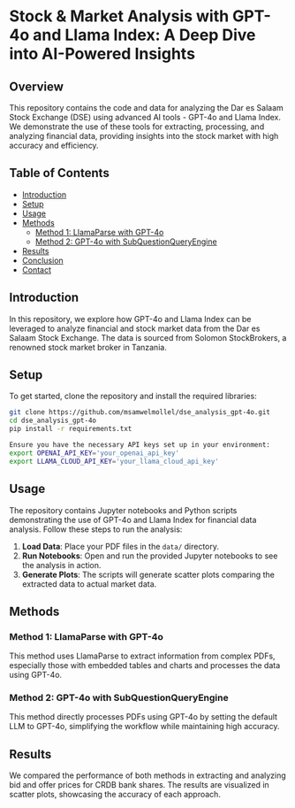 # Stock & Market Analysis with GPT-4o and Llama Index: A Deep Dive into AI-Powered Insights

## Overview

This repository contains the code and data for analyzing the Dar es Salaam Stock Exchange (DSE) using advanced AI tools - GPT-4o and Llama Index. We demonstrate the use of these tools for extracting, processing, and analyzing financial data, providing insights into the stock market with high accuracy and efficiency.

## Table of Contents
- [Introduction](#introduction)
- [Setup](#setup)
- [Usage](#usage)
- [Methods](#methods)
  - [Method 1: LlamaParse with GPT-4o](#method-1-llamaparse-with-gpt-4o)
  - [Method 2: GPT-4o with SubQuestionQueryEngine](#method-2-gpt-4o-with-subquestionqueryengine)
- [Results](#results)
- [Conclusion](#conclusion)
- [Contact](#contact)

## Introduction

In this repository, we explore how GPT-4o and Llama Index can be leveraged to analyze financial and stock market data from the Dar es Salaam Stock Exchange. The data is sourced from Solomon StockBrokers, a renowned stock market broker in Tanzania.

## Setup

To get started, clone the repository and install the required libraries:

```bash
git clone https://github.com/msamwelmollel/dse_analysis_gpt-4o.git
cd dse_analysis_gpt-4o
pip install -r requirements.txt

Ensure you have the necessary API keys set up in your environment:
export OPENAI_API_KEY='your_openai_api_key'
export LLAMA_CLOUD_API_KEY='your_llama_cloud_api_key'
```

## Usage
The repository contains Jupyter notebooks and Python scripts demonstrating the use of GPT-4o and Llama Index for financial data analysis. Follow these steps to run the analysis:

1. **Load Data**: Place your PDF files in the `data/` directory.
2. **Run Notebooks**: Open and run the provided Jupyter notebooks to see the analysis in action.
3. **Generate Plots**: The scripts will generate scatter plots comparing the extracted data to actual market data.

## Methods
### Method 1: LlamaParse with GPT-4o
This method uses LlamaParse to extract information from complex PDFs, especially those with embedded tables and charts and processes the data using GPT-4o.

### Method 2: GPT-4o with SubQuestionQueryEngine
This method directly processes PDFs using GPT-4o by setting the default LLM to GPT-4o, simplifying the workflow while maintaining high accuracy.

## Results
We compared the performance of both methods in extracting and analyzing bid and offer prices for CRDB bank shares. The results are visualized in scatter plots, showcasing the accuracy of each approach.


